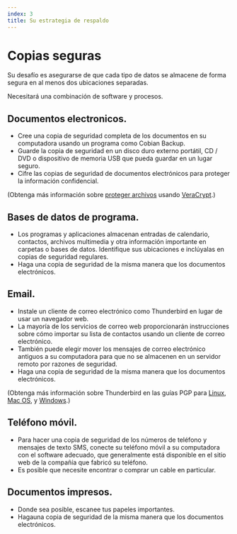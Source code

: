 ```yaml
---
index: 3
title: Su estrategia de respaldo
---
```

# Copias seguras

Su desafío es asegurarse de que cada tipo de datos se almacene de forma segura en al menos dos ubicaciones separadas.

Necesitará una combinación de software y procesos.

## Documentos electronicos.

* Cree una copia de seguridad completa de los documentos en su computadora usando un programa como Cobian Backup.
* Guarde la copia de seguridad en un disco duro externo portátil, CD / DVD o dispositivo de memoria USB que pueda guardar en un lugar seguro.
* Cifre las copias de seguridad de documentos electrónicos para proteger la información confidencial.

(Obtenga más información sobre [proteger archivos](umbrella://information/protecting-files) usando [VeraCrypt](umbrella://tools/files/s_veracrypt.md).)

## Bases de datos de programa.

* Los programas y aplicaciones almacenan entradas de calendario, contactos, archivos multimedia y otra información importante en carpetas o bases de datos. Identifique sus ubicaciones e inclúyalas en copias de seguridad regulares.
* Haga una copia de seguridad de la misma manera que los documentos electrónicos.

## Email.

* Instale un cliente de correo electrónico como Thunderbird en lugar de usar un navegador web.
* La mayoría de los servicios de correo web proporcionarán instrucciones sobre cómo importar su lista de contactos usando un cliente de correo electrónico.
* También puede elegir mover los mensajes de correo electrónico antiguos a su computadora para que no se almacenen en un servidor remoto por razones de seguridad.
* Haga una copia de seguridad de la misma manera que los documentos electrónicos.

(Obtenga más información sobre Thunderbird en las guías PGP para [Linux](umbrella://tools/pgp/s_pgp-for-linux.md), [Mac OS](umbrella://tools/pgp/s_pgp-for-mac-os-x.md), y [Windows](umbrella://tools/pgp/s_pgp-for-windows.md).)

## Teléfono móvil.

* Para hacer una copia de seguridad de los números de teléfono y mensajes de texto SMS, conecte su teléfono móvil a su computadora con el software adecuado, que generalmente está disponible en el sitio web de la compañía que fabricó su teléfono.
* Es posible que necesite encontrar o comprar un cable en particular.

## Documentos impresos.

* Donde sea posible, escanee tus papeles importantes.
* Hagauna copia de seguridad de la misma manera que los documentos electrónicos.